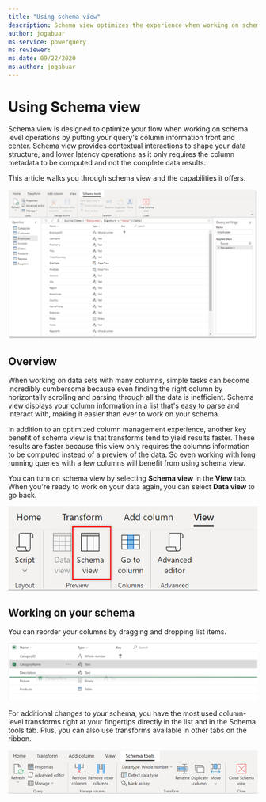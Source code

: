 ```yaml
---
title: "Using schema view"
description: Schema view optimizes the experience when working on schema-related data operations
author: jogabuar
ms.service: powerquery
ms.reviewer: 
ms.date: 09/22/2020
ms.author: jogabuar
---
```


# Using Schema view
Schema view is designed to optimize your flow when working on schema level operations by putting your query's column information front and center. Schema view provides contextual interactions to shape your data structure, and lower latency operations as it only requires the column metadata to be computed and not the complete data results. 

This article walks you through schema view and the capabilities it offers. 


![Schema view](images/schema-view-overview.png)

## Overview
When working on data sets with many columns, simple tasks can become incredibly cumbersome because even finding the right column by horizontally scrolling and parsing through all the data is inefficient. Schema view displays your column information in a list that's easy to parse and interact with, making it easier than ever to work on your schema.

In addition to an optimized column management experience, another key benefit of schema view is that transforms tend to yield results faster. These results are faster because this view only requires the columns information to be computed instead of a preview of the data. So even working with long running queries with a few columns will benefit from using schema view.

You can turn on schema view by selecting **Schema view** in the **View** tab. When you're ready to work on your data again, you can select **Data view** to go back.

![Schema view entry point in the View tab](images/schema-view-entry-point.png)


## Working on your schema
You can reorder your columns by dragging and dropping list items.

![Drag and drop columns](images/schema-view-drag.png)

For additional changes to your schema, you have the most used column-level transforms right at your fingertips directly in the list and in the Schema tools tab. Plus, you can also use transforms available in other tabs on the ribbon. 

![Schema tools](images/schema-tools.png)